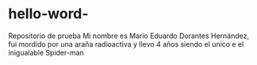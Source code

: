 # hello-word-
Repositorio de prueba 
Mi nombre es Mario Eduardo Dorantes Hernández,  fui mordido por una araña radioactiva y llevo 4 años siendo el unico e
el inigualable Spider-man  
